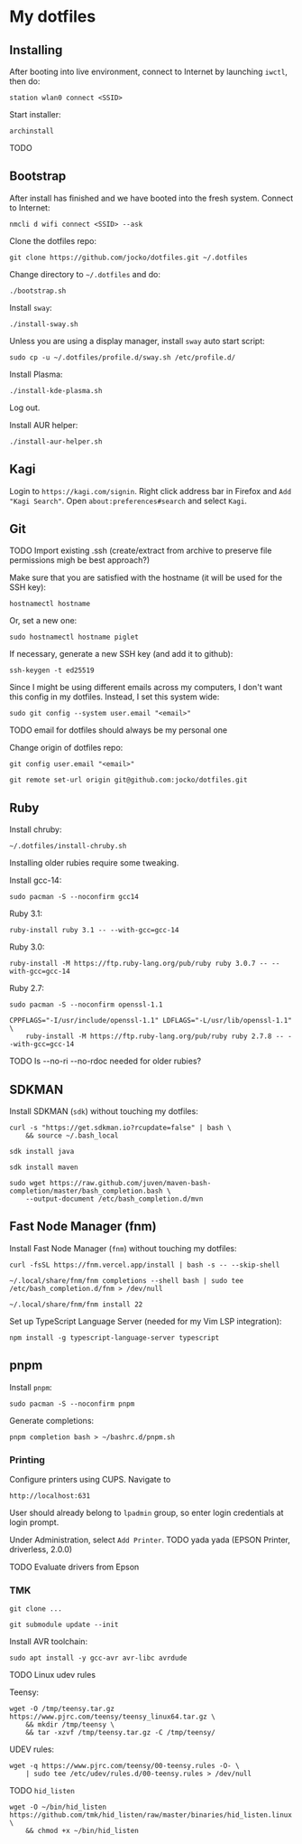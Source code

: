 # My dotfiles

## Installing

After booting into live environment, connect to Internet by launching `iwctl`, then do:

    station wlan0 connect <SSID>

Start installer:

    archinstall

TODO

## Bootstrap

After install has finished and we have booted into the fresh system. Connect to
Internet:

    nmcli d wifi connect <SSID> --ask

Clone the dotfiles repo:

    git clone https://github.com/jocko/dotfiles.git ~/.dotfiles

Change directory to `~/.dotfiles` and do:

    ./bootstrap.sh

Install `sway`:

    ./install-sway.sh

Unless you are using a display manager, install `sway` auto start script:

    sudo cp -u ~/.dotfiles/profile.d/sway.sh /etc/profile.d/

Install Plasma:

    ./install-kde-plasma.sh

Log out.

Install AUR helper:

    ./install-aur-helper.sh

## Kagi

Login to `https://kagi.com/signin`. Right click address bar in Firefox and `Add
"Kagi Search"`. Open `about:preferences#search` and select `Kagi`.

## Git

TODO Import existing .ssh (create/extract from archive to preserve file permissions migh be best approach?)

Make sure that you are satisfied with the hostname (it will be used for
the SSH key):

    hostnamectl hostname

Or, set a new one:

    sudo hostnamectl hostname piglet

If necessary, generate a new SSH key (and add it to github):

    ssh-keygen -t ed25519

Since I might be using different emails across my computers, I don't want this
config in my dotfiles. Instead, I set this system wide:

    sudo git config --system user.email "<email>"

TODO email for dotfiles should always be my personal one

Change origin of dotfiles repo:

    git config user.email "<email>"

    git remote set-url origin git@github.com:jocko/dotfiles.git

## Ruby

Install chruby:

    ~/.dotfiles/install-chruby.sh

Installing older rubies require some tweaking.

Install gcc-14:

    sudo pacman -S --noconfirm gcc14

Ruby 3.1:

    ruby-install ruby 3.1 -- --with-gcc=gcc-14

Ruby 3.0:

    ruby-install -M https://ftp.ruby-lang.org/pub/ruby ruby 3.0.7 -- --with-gcc=gcc-14

Ruby 2.7:

    sudo pacman -S --noconfirm openssl-1.1

    CPPFLAGS="-I/usr/include/openssl-1.1" LDFLAGS="-L/usr/lib/openssl-1.1" \
        ruby-install -M https://ftp.ruby-lang.org/pub/ruby ruby 2.7.8 -- --with-gcc=gcc-14 

TODO Is --no-ri --no-rdoc needed for older rubies?

## SDKMAN

Install SDKMAN (`sdk`) without touching my dotfiles:

    curl -s "https://get.sdkman.io?rcupdate=false" | bash \
        && source ~/.bash_local

    sdk install java

    sdk install maven

    sudo wget https://raw.github.com/juven/maven-bash-completion/master/bash_completion.bash \
        --output-document /etc/bash_completion.d/mvn

## Fast Node Manager (fnm)

Install Fast Node Manager (`fnm`) without touching my dotfiles:

    curl -fsSL https://fnm.vercel.app/install | bash -s -- --skip-shell

    ~/.local/share/fnm/fnm completions --shell bash | sudo tee /etc/bash_completion.d/fnm > /dev/null

    ~/.local/share/fnm/fnm install 22

Set up TypeScript Language Server (needed for my Vim LSP integration):

    npm install -g typescript-language-server typescript

## pnpm

Install `pnpm`:

    sudo pacman -S --noconfirm pnpm

Generate completions:

    pnpm completion bash > ~/bashrc.d/pnpm.sh

### Printing

Configure printers using CUPS. Navigate to

    http://localhost:631

User should already belong to `lpadmin` group, so enter login credentials at
login prompt.

Under Administration, select `Add Printer`. TODO yada yada (EPSON Printer, driverless, 2.0.0)

TODO Evaluate drivers from Epson

### TMK

    git clone ...

    git submodule update --init

Install AVR toolchain:

    sudo apt install -y gcc-avr avr-libc avrdude

TODO Linux udev rules

Teensy:

    wget -O /tmp/teensy.tar.gz https://www.pjrc.com/teensy/teensy_linux64.tar.gz \
        && mkdir /tmp/teensy \
        && tar -xzvf /tmp/teensy.tar.gz -C /tmp/teensy/

UDEV rules:

    wget -q https://www.pjrc.com/teensy/00-teensy.rules -O- \
        | sudo tee /etc/udev/rules.d/00-teensy.rules > /dev/null

TODO `hid_listen`

    wget -O ~/bin/hid_listen https://github.com/tmk/hid_listen/raw/master/binaries/hid_listen.linux \
        && chmod +x ~/bin/hid_listen

